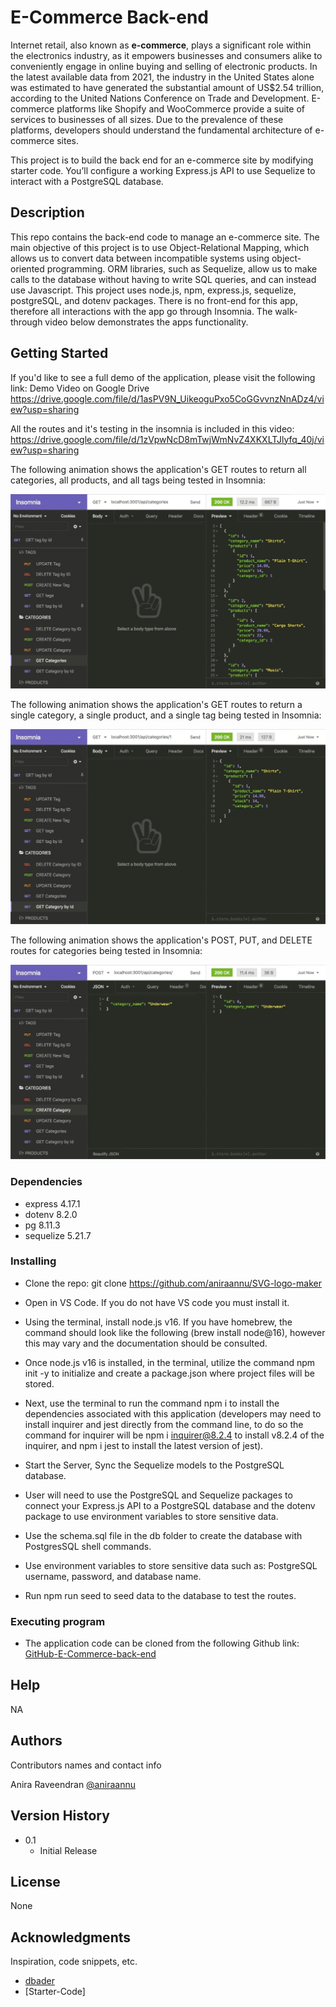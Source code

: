 # E-Commerce Back-end

Internet retail, also known as **e-commerce**, plays a significant role within the electronics industry, as it empowers businesses and consumers alike to conveniently engage in online buying and selling of electronic products. In the latest available data from 2021, the industry in the United States alone was estimated to have generated the substantial amount of US$2.54 trillion, according to the United Nations Conference on Trade and Development. E-commerce platforms like Shopify and WooCommerce provide a suite of services to businesses of all sizes. Due to the prevalence of these platforms, developers should understand the fundamental architecture of e-commerce sites.

This project is to build the back end for an e-commerce site by modifying starter code. You’ll configure a working Express.js API to use Sequelize to interact with a PostgreSQL database.

## Description

This repo contains the back-end code to manage an e-commerce site. The main objective of this project is to use Object-Relational Mapping, which allows us to convert data between incompatible systems using object-oriented programming. ORM libraries, such as Sequelize, allow us to make calls to the database without having to write SQL queries, and can instead use Javascript. This project uses node.js, npm, express.js, sequelize, postgreSQL, and dotenv packages. There is no front-end for this app, therefore all interactions with the app go through Insomnia. The walk-through video below demonstrates the apps functionality.

## Getting Started

If you'd like to see a full demo of the application, please visit the following link: Demo Video on Google Drive
https://drive.google.com/file/d/1asPV9N_UikeoguPxo5CoGGvvnzNnADz4/view?usp=sharing

All the routes and it's testing in the insomnia is included in this video: https://drive.google.com/file/d/1zVpwNcD8mTwjWmNvZ4XKXLTJlyfq_40j/view?usp=sharing

The following animation shows the application's GET routes to return all categories, all products, and all tags being tested in Insomnia:

![In Insomnia, the user tests “GET tags,” “GET Categories,” and “GET All Products.”.](./Assets/13-orm-homework-demo-01.gif)

The following animation shows the application's GET routes to return a single category, a single product, and a single tag being tested in Insomnia:

![In Insomnia, the user tests “GET tag by id,” “GET Category by ID,” and “GET One Product.”](./Assets/13-orm-homework-demo-02.gif)

The following animation shows the application's POST, PUT, and DELETE routes for categories being tested in Insomnia:

![In Insomnia, the user tests “DELETE Category by ID,” “CREATE Category,” and “UPDATE Category.”](./Assets/13-orm-homework-demo-03.gif)

### Dependencies

- express 4.17.1
- dotenv 8.2.0
- pg 8.11.3
- sequelize 5.21.7

### Installing

- Clone the repo: git clone https://github.com/aniraannu/SVG-logo-maker

- Open in VS Code. If you do not have VS code you must install it.

- Using the terminal, install node.js v16. If you have homebrew, the command should look like the following (brew install node@16), however this may vary and the documentation should be consulted.

- Once node.js v16 is installed, in the terminal, utilize the command npm init -y to initialize and create a package.json where project files will be stored.

- Next, use the terminal to run the command npm i to install the dependencies associated with this application (developers may need to install inquirer and jest directly from the command line, to do so the command for inquirer will be npm i inquirer@8.2.4 to install v8.2.4 of the inquirer, and npm i jest to install the latest version of jest).

- Start the Server, Sync the Sequelize models to the PostgreSQL database.

- User will need to use the PostgreSQL and Sequelize packages to connect your Express.js API to a PostgreSQL database and the dotenv package to use environment variables to store sensitive data.

- Use the schema.sql file in the db folder to create the database with PostgresSQL shell commands.

- Use environment variables to store sensitive data such as: PostgreSQL username, password, and database name.

- Run npm run seed to seed data to the database to test the routes.

### Executing program

- The application code can be cloned from the following Github link:
  [GitHub-E-Commerce-back-end](https://github.com/aniraannu/E-Commerce-back-end)

## Help

NA

## Authors

Contributors names and contact info

Anira Raveendran
[@aniraannu](https://github.com/aniraannu)

## Version History

- 0.1
  - Initial Release

## License

None

## Acknowledgments

Inspiration, code snippets, etc.

- [dbader](https://github.com/dbader/readme-template)
- [Starter-Code]
